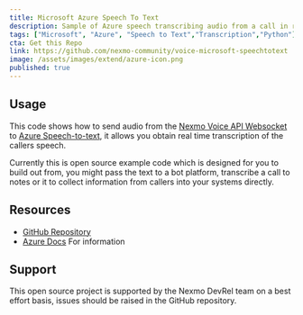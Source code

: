 ```yaml
---
title: Microsoft Azure Speech To Text
description: Sample of Azure speech transcribing audio from a call in realtime.
tags: ["Microsoft", "Azure", "Speech to Text","Transcription","Python"]
cta: Get this Repo
link: https://github.com/nexmo-community/voice-microsoft-speechtotext
image: /assets/images/extend/azure-icon.png
published: true
---
```



## Usage
This code shows how to send audio from the [Nexmo Voice API Websocket](https://developer.nexmo.com/voice/voice-api/guides/websockets) to  [Azure Speech-to-text](https://azure.microsoft.com/en-gb/services/cognitive-services/speech-to-text/), it allows you obtain real time transcription of the callers speech.

Currently this is open source example code which is designed for you to build out from, you might pass the text to a bot platform, transcribe a call to notes or it to collect information from callers into your systems directly.

## Resources
* [GitHub Repository](https://github.com/nexmo-community/voice-microsoft-speechtotext)
* [Azure Docs](https://docs.microsoft.com/en-gb/azure/cognitive-services/speech-service/) For information

## Support
This open source project is supported by the Nexmo DevRel team on a best effort basis, issues should be raised in the GitHub repository.
